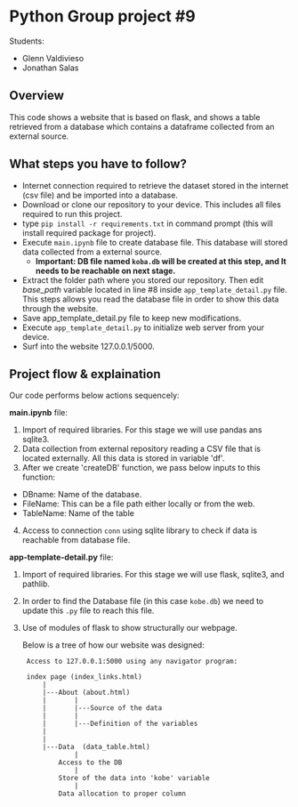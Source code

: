 # Python Group project #9
Students:
* Glenn Valdivieso
* Jonathan Salas

## Overview
This code shows a website that is based on flask, and shows a table retrieved from a database which contains a dataframe
collected from an external source.


## What steps you have to follow?
- Internet connection required to retrieve the dataset stored in the internet (csv file) and be imported into a database.
- Download or clone our repository to your device. This includes all files required to run this project.
- type `pip install -r requirements.txt` in command prompt (this will install required package for project).
- Execute `main.ipynb` file to create database file. This database will stored data collected from a external source.
	* **Important: DB file named `koba.db` will be created at this step, and It needs to be reachable on next stage.**
- Extract the folder path where you stored our repository. Then edit *base_path* variable located in line #8 inside `app_template_detail.py` file.
	This steps allows you read the database file in order to show this data through the website.
- Save app_template_detail.py file to keep new modifications.
- Execute `app_template_detail.py` to initialize web server from your device.
- Surf into the website 127.0.0.1/5000.

## Project flow & explaination

Our code performs below actions sequencely:

**main.ipynb** file:

1. Import of required libraries. For this stage we will use pandas ans sqlite3.
2. Data collection from external repository reading a CSV file that is located externally. All this data is stored in variable 'df'.
3. After we create 'createDB' function, we pass below inputs to this function:
* DBname: Name of the database.
* FileName: This can be a file path either locally or from the web.
* TableName: Name of the table
4. Access to connection `conn` using sqlite library to check if data is reachable from database file. 
		
**app-template-detail.py** file:

1. Import of required libraries. For this stage we will use flask, sqlite3, and pathlib.
2. In order to find the Database file (in this case `kobe.db`) we need to update this `.py` file to reach this file.
3. Use of modules of flask to show structurally our webpage.

   Below is a tree of how our website was designed:

		Access to 127.0.0.1:5000 using any navigator program:
		
		index page (index_links.html)
			|
			|---About (about.html)
			|		|
			|		|---Source of the data
			|		|
			|		|---Definition of the variables
			|
			|
			|---Data  (data_table.html)
					|
				Access to the DB
					|
				Store of the data into 'kobe' variable
					|
				Data allocation to proper column
			



### 
